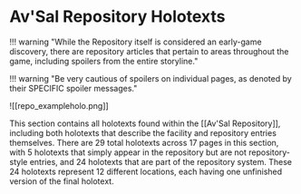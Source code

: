 # Av'Sal Repository Holotexts

!!! warning "While the Repository itself is considered an early-game discovery, there are repository articles that pertain to areas throughout the game, including spoilers from the entire storyline."

!!! warning "Be very cautious of spoilers on individual pages, as denoted by their SPECIFIC spoiler messages."

![[repo_exampleholo.png]]

This section contains all holotexts found within the [[Av'Sal Repository]], including both holotexts that describe the facility and repository entries themselves. There are 29 total holotexts across 17 pages in this section, with 5 holotexts that simply appear in the repository but are not repository-style entries, and 24 holotexts that are part of the repository system. These 24 holotexts represent 12 different locations, each having one unfinished version of the final holotext.
